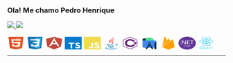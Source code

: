 ### Ola! Me chamo Pedro Henrique

<div>
  <a href="https://github.com/PedroPog">
  <img height="180cm" src="https://github-readme-stats.vercel.app/api?username=PedroPog&lang_count=50&show_icons=true&theme=transparent&includ_all_commits=true&count_private=true"/>
  <img height="180cm" src="https://github-readme-stats.vercel.app/api/top-langs/?username=PedroPog&layout=donut&lang_count=50&theme=transparent"/>
</div>
 <div style="display: inline_block"><br>
  <a href="https://atlantictravel.netlify.app"><img align="center" height="30" width="40" src="https://raw.githubusercontent.com/devicons/devicon/master/icons/html5/html5-original.svg"></a>
  <img align="center" height="30" width="40" src="https://raw.githubusercontent.com/devicons/devicon/master/icons/css3/css3-original.svg">
   <img align="center" height="30" width="40" src="https://github.com/devicons/devicon/blob/1119b9f84c0290e0f0b38982099a2bd027a48bf1/icons/angularjs/angularjs-plain.svg">
   <img align="center" height="30" width="40" src="https://github.com/devicons/devicon/blob/1119b9f84c0290e0f0b38982099a2bd027a48bf1/icons/typescript/typescript-plain.svg">
     <img align="center" height="30" width="40"src="https://raw.githubusercontent.com/devicons/devicon/master/icons/javascript/javascript-plain.svg">
   <a href="https://github.com/PedroPog/parking-control"><img align="center" height="30" width="40"src="https://github.com/devicons/devicon/blob/1119b9f84c0290e0f0b38982099a2bd027a48bf1/icons/java/java-original.svg"></a>
   <a href="https://github.com/PedroPog/IMC-C"><img align="center" height="30" width="40" src="https://raw.githubusercontent.com/devicons/devicon/master/icons/csharp/csharp-line.svg"></a>
   <a href="https://github.com/PedroPog/App_Calculadora_IMC"><img align="center" height="30" width="40" src="https://github.com/devicons/devicon/blob/master/icons/androidstudio/androidstudio-original.svg"></a>
  <a href="https://logintestefire.netlify.app/login"><img style align="center" height="30" width="40" src="https://raw.githubusercontent.com/devicons/devicon/master/icons/firebase/firebase-plain.svg"></a>   
   <a href="https://github.com/PedroPog/ASPnet-projeto"><img style align="center" height="30" width="40" src="https://raw.githubusercontent.com/devicons/devicon/master/icons/dotnetcore/dotnetcore-original.svg"></a>
   <a href="https://github.com/PedroPog/react-projeto"><img style align="center" height="30" width="40" src="https://raw.githubusercontent.com/devicons/devicon/refs/heads/master/icons/react/react-original-wordmark.svg"></a>
  <hr>
   
   
</div> 
